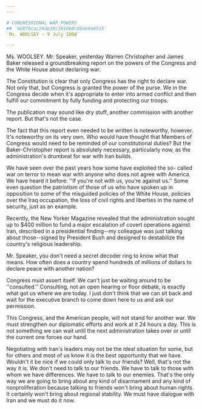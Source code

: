 ```yaml
---
---

# CONGRESSIONAL WAR POWERS
## `6b8f0cac24de30c3910b8c884e6a6515`
`Ms. WOOLSEY — 9 July 2008`

---
```



Ms. WOOLSEY. Mr. Speaker, yesterday Warren Christopher and James 
Baker released a groundbreaking report on the powers of the Congress 
and the White House about declaring war.

The Constitution is clear that only Congress has the right to declare 
war. Not only that, but Congress is granted the power of the purse. We 
in the Congress decide when it's appropriate to enter into armed 
conflict and then fulfill our commitment by fully funding and 
protecting our troops.

The publication may sound like dry stuff, another commission with 
another report. But that's not the case.

The fact that this report even needed to be written is noteworthy, 
however. It's noteworthy on its very own. Who would have thought that 
Members of Congress would need to be reminded of our constitutional 
duties? But the Baker-Christopher report is absolutely necessary, 
particularly now, as the administration's drumbeat for war with Iran 
builds.

We have seen over the past years how some have exploited the so-
called war on terror to mean war with anyone who does not agree with 
America. We have heard it before: ''If you're not with us, you're 
against us.'' Some even question the patriotism of those of us who have 
spoken up in opposition to some of the misguided policies of the White 
House, policies over the Iraq occupation, the loss of civil rights and 
liberties in the name of security, just as an example.

Recently, the New Yorker Magazine revealed that the administration 
sought up to $400 million to fund a major escalation of covert 
operations against Iran, described in a presidential finding--my 
colleague was just talking about those--signed by President Bush and 
designed to destabilize the country's religious leadership.

Mr. Speaker, you don't need a secret decoder ring to know what that 
means. How often does a country spend hundreds of millions of dollars 
to declare peace with another nation?

Congress must assert itself. We can't just be waiting around to be 
''consulted.'' Consulting, not an open hearing or floor debate, is 
exactly what got us where we are today. I just don't think that we can 
sit back and wait for the executive branch to come down here to us and 
ask our permission.

This Congress, and the American people, will not stand for another 
war. We must strengthen our diplomatic efforts and work at it 24 hours 
a day. This is not something we can wait until the next administration 
takes over or until the current one forces our hand.

Negotiating with Iran's leaders may not be the ideal situation for 
some, but for others and most of us know it is the best opportunity 
that we have. Wouldn't it be nice if we could only talk to our friends? 
Well, that's not the way it is. We don't need to talk to our friends. 
We have to talk to those with whom we have differences. We have to talk 
to our enemies. That's the only way we are going to bring about any 
kind of disarmament and any kind of nonproliferation because talking to 
friends won't bring about human rights. It certainly won't bring about 
regional stability. We must have dialogue with Iran and we must do it 
now.
